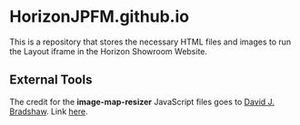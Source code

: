 # HorizonJPFM.github.io
This is a repository that stores the necessary HTML files and images to run the Layout iframe in the Horizon Showroom Website.

## External Tools
The credit for the **image-map-resizer** JavaScript files goes to [David J. Bradshaw](https://github.com/davidjbradshaw). Link [here](https://github.com/davidjbradshaw/image-map-resizer).


